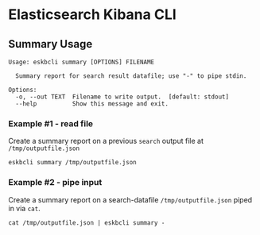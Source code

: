 # Elasticsearch Kibana CLI

## Summary Usage
```shell
Usage: eskbcli summary [OPTIONS] FILENAME

  Summary report for search result datafile; use "-" to pipe stdin.

Options:
  -o, --out TEXT  Filename to write output.  [default: stdout]
  --help          Show this message and exit.
```

### Example #1 - read file
Create a summary report on a previous `search` output file at `/tmp/outputfile.json`
```shell
eskbcli summary /tmp/outputfile.json
```

### Example #2 - pipe input
Create a summary report on a search-datafile `/tmp/outputfile.json` piped in via `cat`.
```shell
cat /tmp/outputfile.json | eskbcli summary - 
```
